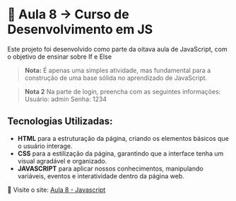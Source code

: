 # 📒 Aula 8 -> Curso de Desenvolvimento em JS 

Este projeto foi desenvolvido como parte da oitava aula de JavaScript, com o objetivo de ensinar sobre If e Else

> **Nota:** É apenas uma simples atividade, mas fundamental para a construção de uma base sólida no aprendizado de JavaScript.

> **Nota 2** Na parte de login, preencha com as seguintes informações:
>Usuário: admin
>Senha: 1234

## Tecnologias Utilizadas:
- **HTML** para a estruturação da página, criando os elementos básicos que o usuário interage.
- **CSS** para a estilização da página, garantindo que a interface tenha um visual agradável e organizado.
- **JAVASCRIPT** para aplicar nossos conhecimentos, manipulando variáveis, eventos e interatividade dentro da página web.

🔗 Visite o site: [Aula 8 - Javascript](https://escandioneider.github.io/Aula-8-Javascript/)  

